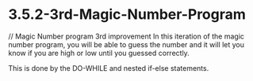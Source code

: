 # 3.5.2-3rd-Magic-Number-Program
// Magic Number program 3rd improvement
In this iteration of the magic number program,
you will be able to guess the number and it will
let you know if you are high or low until you guessed
correctly.

This is done by the DO-WHILE and nested if-else statements.
